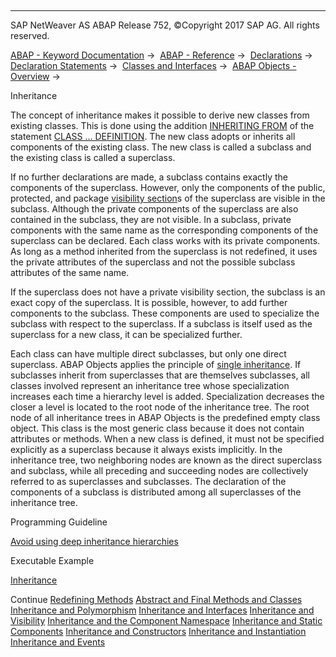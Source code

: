   

* * *

SAP NetWeaver AS ABAP Release 752, ©Copyright 2017 SAP AG. All rights reserved.

[ABAP - Keyword Documentation](javascript:call_link\('abenabap.htm'\)) →  [ABAP - Reference](javascript:call_link\('abenabap_reference.htm'\)) →  [Declarations](javascript:call_link\('abendeclarations.htm'\)) →  [Declaration Statements](javascript:call_link\('abenabap_declarations.htm'\)) →  [Classes and Interfaces](javascript:call_link\('abenclasses_and_interfaces.htm'\)) →  [ABAP Objects - Overview](javascript:call_link\('abenabap_objects_oview.htm'\)) → 

Inheritance

The concept of inheritance makes it possible to derive new classes from existing classes. This is done using the addition [INHERITING FROM](javascript:call_link\('abapclass_options.htm'\)) of the statement [CLASS ... DEFINITION](javascript:call_link\('abapclass_definition.htm'\)). The new class adopts or inherits all components of the existing class. The new class is called a subclass and the existing class is called a superclass.

If no further declarations are made, a subclass contains exactly the components of the superclass. However, only the components of the public, protected, and package [visibility section](javascript:call_link\('abenvisibility_section_glosry.htm'\) "Glossary Entry")s of the superclass are visible in the subclass. Although the private components of the superclass are also contained in the subclass, they are not visible. In a subclass, private components with the same name as the corresponding components of the superclass can be declared. Each class works with its private components. As long as a method inherited from the superclass is not redefined, it uses the private attributes of the superclass and not the possible subclass attributes of the same name.

If the superclass does not have a private visibility section, the subclass is an exact copy of the superclass. It is possible, however, to add further components to the subclass. These components are used to specialize the subclass with respect to the superclass. If a subclass is itself used as the superclass for a new class, it can be specialized further.

Each class can have multiple direct subclasses, but only one direct superclass. ABAP Objects applies the principle of [single inheritance](javascript:call_link\('abensingle_inheritance_glosry.htm'\) "Glossary Entry"). If subclasses inherit from superclasses that are themselves subclasses, all classes involved represent an inheritance tree whose specialization increases each time a hierarchy level is added. Specialization decreases the closer a level is located to the root node of the inheritance tree. The root node of all inheritance trees in ABAP Objects is the predefined empty class object. This class is the most generic class because it does not contain attributes or methods. When a new class is defined, it must not be specified explicitly as a superclass because it always exists implicitly. In the inheritance tree, two neighboring nodes are known as the direct superclass and subclass, while all preceding and succeeding nodes are collectively referred to as superclasses and subclasses. The declaration of the components of a subclass is distributed among all superclasses of the inheritance tree.

Programming Guideline

[Avoid using deep inheritance hierarchies](javascript:call_link\('abeninheritance_guidl.htm'\) "Guideline")

Executable Example

[Inheritance](javascript:call_link\('abeninheritance_abexa.htm'\))

Continue
[Redefining Methods](javascript:call_link\('abeninheritance_redefinition.htm'\))
[Abstract and Final Methods and Classes](javascript:call_link\('abeninheritance_abstract_final.htm'\))
[Inheritance and Polymorphism](javascript:call_link\('abeninheritance_references.htm'\))
[Inheritance and Interfaces](javascript:call_link\('abeninheritance_interfaces.htm'\))
[Inheritance and Visibility](javascript:call_link\('abeninheritance_visibility.htm'\))
[Inheritance and the Component Namespace](javascript:call_link\('abeninheritance_name_space.htm'\))
[Inheritance and Static Components](javascript:call_link\('abeninheritance_statical.htm'\))
[Inheritance and Constructors](javascript:call_link\('abeninheritance_constructors.htm'\))
[Inheritance and Instantiation](javascript:call_link\('abeninheritance_instantiation.htm'\))
[Inheritance and Events](javascript:call_link\('abeninheritance_events.htm'\))